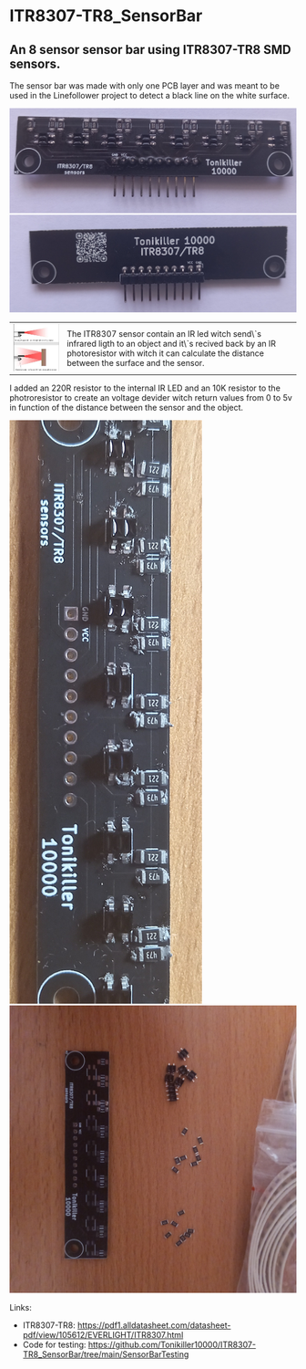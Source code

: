 # ITR8307-TR8_SensorBar
## An 8 sensor sensor bar using ITR8307-TR8 SMD sensors.


The sensor bar was made with only one PCB layer and was meant to be used in the Linefollower project to detect a black line on the white surface.

<img src="https://github.com/Tonikiller10000/ITR8307-TR8_SensorBar/blob/main/SensorBar_Pictures/bar1.jpg"/>
<img src="https://github.com/Tonikiller10000/ITR8307-TR8_SensorBar/blob/main/SensorBar_Pictures/bar2.jpg"/>

<table>
  <tr>
    <td><img src="https://github.com/Tonikiller10000/ITR8307-TR8_SensorBar/blob/main/SensorBar_Pictures/IR1.png"/></td width=40%>
    <td> The ITR8307 sensor contain an IR led witch send\`s infrared ligth to an object and it\`s recived back by an IR photoresistor with witch it can calculate the distance between the surface and the sensor.</td>
  </tr>
 </table>

I added an 220R resistor to the internal IR LED and an 10K resistor to the photroresistor to create an voltage devider witch return values from 0 to 5v in function of the distance between the sensor and the object. 

<img src="https://github.com/Tonikiller10000/ITR8307-TR8_SensorBar/blob/main/SensorBar_Pictures/assembly2.jpg"/>
<img src="https://github.com/Tonikiller10000/ITR8307-TR8_SensorBar/blob/main/SensorBar_Pictures/assembly1.jpg"/>

Links:
- ITR8307-TR8: https://pdf1.alldatasheet.com/datasheet-pdf/view/105612/EVERLIGHT/ITR8307.html
- Code for testing: https://github.com/Tonikiller10000/ITR8307-TR8_SensorBar/tree/main/SensorBarTesting

















